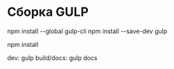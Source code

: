 # Сборка GULP
npm install --global gulp-cli
npm install --save-dev gulp

npm install

dev: gulp
build/docs: gulp docs
